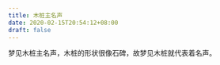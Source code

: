 ```yaml
---
title: 木桩主名声
date: 2020-02-15T20:54:12+08:00
draft: false
---
```


梦见木桩主名声，木桩的形状很像石碑，故梦见木桩就代表着名声。<br>
